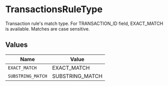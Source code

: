 # TransactionsRuleType

Transaction rule's match type. For TRANSACTION_ID field, EXACT_MATCH is available.
Matches are case sensitive.



## Values

| Name              | Value             |
| ----------------- | ----------------- |
| `EXACT_MATCH`     | EXACT_MATCH       |
| `SUBSTRING_MATCH` | SUBSTRING_MATCH   |